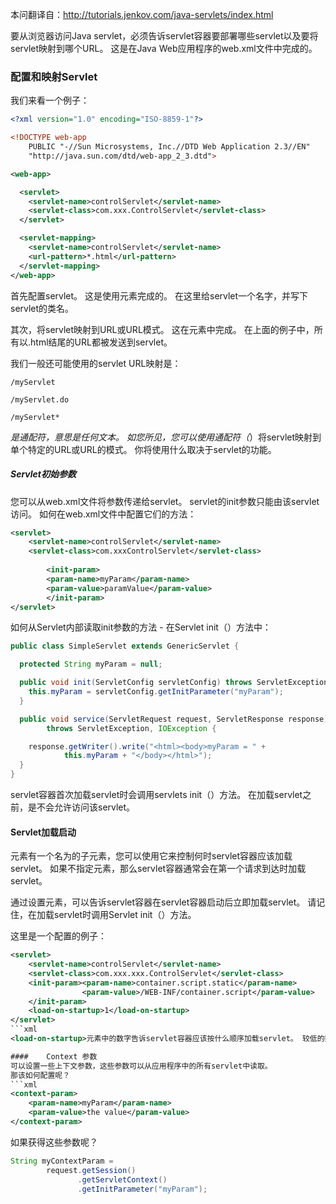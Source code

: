 本问翻译自：http://tutorials.jenkov.com/java-servlets/index.html

要从浏览器访问Java servlet，必须告诉servlet容器要部署哪些servlet以及要将servlet映射到哪个URL。 这是在Java Web应用程序的web.xml文件中完成的。

###   配置和映射Servlet
我们来看一个例子：

```xml
<?xml version="1.0" encoding="ISO-8859-1"?>

<!DOCTYPE web-app
    PUBLIC "-//Sun Microsystems, Inc.//DTD Web Application 2.3//EN"
    "http://java.sun.com/dtd/web-app_2_3.dtd">

<web-app>

  <servlet>
    <servlet-name>controlServlet</servlet-name>
    <servlet-class>com.xxx.ControlServlet</servlet-class>
  </servlet>

  <servlet-mapping>
    <servlet-name>controlServlet</servlet-name>
    <url-pattern>*.html</url-pattern>
  </servlet-mapping>
</web-app>    
```
首先配置servlet。 这是使用<servlet>元素完成的。 在这里给servlet一个名字，并写下servlet的类名。

其次，将servlet映射到URL或URL模式。 这在<servlet-mapping>元素中完成。 在上面的例子中，所有以.html结尾的URL都被发送到servlet。

我们一般还可能使用的servlet URL映射是：
```
/myServlet

/myServlet.do

/myServlet*
```
*是通配符，意思是任何文本。 如您所见，您可以使用通配符（*）将servlet映射到单个特定的URL或URL的模式。 你将使用什么取决于servlet的功能。

#####    Servlet初始参数
您可以从web.xml文件将参数传递给servlet。 servlet的init参数只能由该servlet访问。 
如何在web.xml文件中配置它们的方法：
```xml
<servlet>
    <servlet-name>controlServlet</servlet-name>
    <servlet-class>com.xxxControlServlet</servlet-class>
    
        <init-param>
        <param-name>myParam</param-name>
        <param-value>paramValue</param-value>
        </init-param>
</servlet>
```
如何从Servlet内部读取init参数的方法 - 在Servlet init（）方法中：
```java
public class SimpleServlet extends GenericServlet {

  protected String myParam = null;

  public void init(ServletConfig servletConfig) throws ServletException{
    this.myParam = servletConfig.getInitParameter("myParam");
  }

  public void service(ServletRequest request, ServletResponse response)
        throws ServletException, IOException {

    response.getWriter().write("<html><body>myParam = " +
            this.myParam + "</body></html>");
  }
}
```
servlet容器首次加载servlet时会调用servlets init（）方法。 在加载servlet之前，是不会允许访问该servlet。
####    Servlet加载启动
<servlet>元素有一个名为<load-on-startup>的子元素，您可以使用它来控制何时servlet容器应该加载servlet。 如果不指定<load-on-startup>元素，那么servlet容器通常会在第一个请求到达时加载servlet。

通过设置<load-on-startup>元素，可以告诉servlet容器在servlet容器启动后立即加载servlet。 请记住，在加载servlet时调用Servlet init（）方法。

这里是一个<load-on-startup>配置的例子：

```xml
<servlet>
    <servlet-name>controlServlet</servlet-name>
    <servlet-class>com.xxx.xxx.ControlServlet</servlet-class>
    <init-param><param-name>container.script.static</param-name>
                <param-value>/WEB-INF/container.script</param-value>
    </init-param>
    <load-on-startup>1</load-on-startup>
</servlet>
```xml
<load-on-startup>元素中的数字告诉servlet容器应该按什么顺序加载servlet。 较低的数字首先被加载。 如果该值为负数或未指定，则servlet容器可以随时加载servlet。

####    Context 参数
可以设置一些上下文参数，这些参数可以从应用程序中的所有servlet中读取。
那该如何配置呢？
```xml
<context-param>
    <param-name>myParam</param-name>
    <param-value>the value</param-value>
</context-param>
```
如果获得这些参数呢？
```java
String myContextParam =
        request.getSession()
               .getServletContext()
               .getInitParameter("myParam");
```








